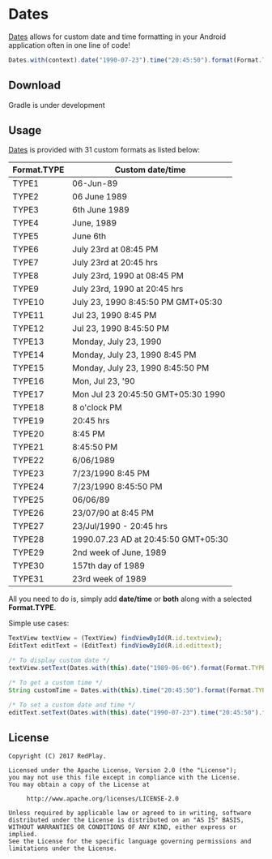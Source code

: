 # Dates

[Dates][1] allows for custom date and time formatting in your Android application often in one line of code!

```javascript
Dates.with(context).date("1990-07-23").time("20:45:50").format(Format.TYPE1);
```

## Download

Gradle is under development

## Usage

[Dates][1] is provided with 31 custom formats as listed below:

Format.TYPE  | Custom date/time  
------------ | ---------------------------------------
TYPE1        | 06-Jun-89
TYPE2        | 06 June 1989
TYPE3        | 6th June 1989
TYPE4        | June, 1989
TYPE5        | June 6th
TYPE6        | July 23rd at 08:45 PM
TYPE7        | July 23rd at 20:45 hrs
TYPE8        | July 23rd, 1990 at 08:45 PM
TYPE9        | July 23rd, 1990 at 20:45 hrs
TYPE10       | July 23, 1990 8:45:50 PM GMT+05:30
TYPE11       | Jul 23, 1990 8:45 PM
TYPE12       | Jul 23, 1990 8:45:50 PM
TYPE13       | Monday, July 23, 1990
TYPE14       | Monday, July 23, 1990 8:45 PM
TYPE15       | Monday, July 23, 1990 8:45:50 PM
TYPE16       | Mon, Jul 23, '90
TYPE17       | Mon Jul 23 20:45:50 GMT+05:30 1990
TYPE18       | 8 o'clock PM
TYPE19       | 20:45 hrs
TYPE20       | 8:45 PM
TYPE21       | 8:45:50 PM
TYPE22       | 6/06/1989
TYPE23       | 7/23/1990 8:45 PM
TYPE24       | 7/23/1990 8:45:50 PM
TYPE25       | 06/06/89
TYPE26       | 23/07/90 at 8:45 PM
TYPE27       | 23/Jul/1990 - 20:45 hrs
TYPE28       | 1990.07.23 AD at 20:45:50 GMT+05:30
TYPE29       | 2nd week of June, 1989
TYPE30       | 157th day of 1989
TYPE31       | 23rd week of 1989               

All you need to do is, simply add **date/time** or **both** along with a selected **Format.TYPE**.

Simple use cases:

```javascript
TextView textView = (TextView) findViewById(R.id.textview);
EditText editText = (EditText) findViewById(R.id.edittext);

/* To display custom date */
textView.setText(Dates.with(this).date("1989-06-06").format(Format.TYPE1));

/* To get a custom time */
String customTime = Dates.with(this).time("20:45:50").format(Format.TYPE18); 

/* To set a custom date and time */
editText.setText(Dates.with(this).date("1990-07-23").time("20:45:50").format(Format.TYPE10));
```

## License

    Copyright (C) 2017 RedPlay.
    
    Licensed under the Apache License, Version 2.0 (the "License");
    you may not use this file except in compliance with the License.
    You may obtain a copy of the License at
    
         http://www.apache.org/licenses/LICENSE-2.0
    
    Unless required by applicable law or agreed to in writing, software
    distributed under the License is distributed on an "AS IS" BASIS,
    WITHOUT WARRANTIES OR CONDITIONS OF ANY KIND, either express or implied.
    See the License for the specific language governing permissions and
    limitations under the License.
    
 [1]: https://redluckyseed.github.io/dates/
